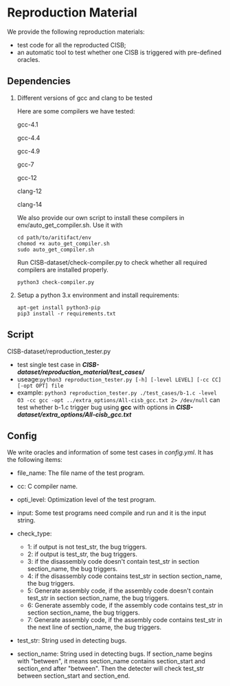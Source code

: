 # Reproduction Material

We provide the following reproduction materials:
- test code for all the reproducted CISB;
- an automatic tool to test whether one CISB is triggered with pre-defined oracles.

## Dependencies

1. Different versions of gcc and clang to be tested

   Here are some compilers we have tested:

   gcc-4.1

   gcc-4.4

   gcc-4.9

   gcc-7

   gcc-12

   clang-12

   clang-14

   We also provide our own script to install these compilers in env/auto_get_compiler.sh. Use it with

   ```
   cd path/to/aritifact/env
   chomod +x auto_get_compiler.sh
   sudo auto_get_compiler.sh
   ```

   Run CISB-dataset/check-compiler.py to check whether all required compilers are installed properly.

   ```
   python3 check-compiler.py
   ```

2. Setup a python 3.x environment and install requirements:

   ```
   apt-get install python3-pip
   pip3 install -r requirements.txt
   ```

## Script

<!-- 1. CISB-dataset/check-key.py

   - check whether data set tables in ***CISB-dataset/dataset*** has unique key
   - useage: `python3 check-key.py`

2. CISB-dataset/check-compiler.py

   - check whether required compilers ready
   - useage: `python3 check-compiler.py` -->

 CISB-dataset/reproduction_tester.py

   - test single test case in **_CISB-dataset/reproduction_material/test_cases/_**
   - useage:`python3 reproduction_tester.py [-h] [-level LEVEL] [-cc CC] [-opt OPT] file`
   - example: `python3 reproduction_tester.py ./test_cases/b-1.c -level O3 -cc gcc -opt ../extra_options/All-cisb_gcc.txt 2> /dev/null` can test whether b-1.c trigger bug using **gcc** with options in _**CISB-dataset/extra_options/All-cisb_gcc.txt**_

<!-- 4. CISB-dataset/effectiveness_evaluation.py

   - test all test cases in  **_CISB-dataset/reproduce_set_** at one time
   - useage: `python3 effectiveness_evaluation.py [-h] [-opt OPT]`
   - example: `python3 effectiveness_evaluation.py -opt extra_options/all-cisb_gcc.txt 2> /dev/null` can get the result of all test cases using **gcc** with options in _**CISB-dataset/extra_options/all-cisb_gcc.txt**_

5. CISB-dataset/statistic.py

   - functions:
     - table_2(): print results of bugs reported to Bugzilla and in the Linux kernel
     - table_3(): print temporal distribution (report date) of bug classes
     - table_6(): print all results using *effectiveness_evaluation.py* with 8 kinds of option strategy stored in ***CISB-dataset/extra_options***
     - table_7(): print automatic prevention works
   - example: `python3 statistic.py 2> /dev/null ` to print all results in tables

6. Performance Overhead

   See [SPEC CPU2006](https://github.com/linkeLi0421/CISB-dataset/tree/main/spec) -->

## Config

We write oracles and information of some test cases in *config.yml*. It has the following items:

- file_name: The file name of the test program.
- cc: C compiler name.
- opti_level: Optimization level of the test program.
- input: Some test programs need compile and run and it is the input string.
- check_type:

  - 1: if output is not test_str, the bug triggers.
  - 2: if output is test_str, the bug triggers.
  - 3: if the disassembly code doesn't contain test_str in section section_name, the bug triggers.
  - 4: if the disassembly code contains test_str in section section_name, the bug triggers.
  - 5: Generate assembly code, if the assembly code doesn't contain test_str in section section_name, the bug triggers.
  - 6: Generate assembly code, if the assembly code contains test_str in section section_name, the bug triggers.
  - 7: Generate assembly code, if the assembly code contains test_str in the next line of section_name, the bug triggers.
- test_str: String used in detecting bugs.
- section_name: String used in detecting bugs. If section_name begins with "between", it means section_name contains section_start and section_end after "between". Then the detecter will check test_str between section_start and section_end.

<!-- ## Use docker

to reproduce result in docker, see [here](https://github.com/linkeLi0421/CISB-dataset/tree/main/reproduction). -->